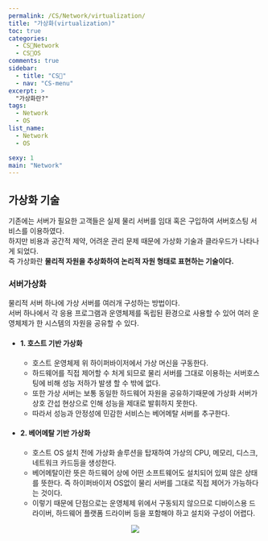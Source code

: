 ```yaml
---
permalink: /CS/Network/virtualization/
title: "가상화(virtualization)"
toc: true
categories:
  - CS🐰Network
  - CS🐰OS
comments: true
sidebar:
  - title: "CS🐰"
  - nav: "CS-menu"
excerpt: >
  "가상화란?"
tags:
  - Network
  - OS
list_name:
  - Network
  - OS

sexy: 1
main: "Network"
---
```

## 가상화 기술
기존에는 서버가 필요한 고객들은 실제 물리 서버를 임대 혹은 구입하여 서버호스팅 서비스를 이용하였다.  
하지만 비용과 공간적 제약, 어려운 관리 문제 때문에 가상화 기술과 클라우드가 나타나게 되었다.  
즉 가상화란 **물리적 자원을 추상화하여 논리적 자원 형태로 표현하는 기술이다.**  


### 서버가상화
물리적 서버 하나에 가상 서버를 여러개 구성하는 방법이다.  
서버 하나에서 각 응용 프로그램과 운영체제를 독립된 환경으로 사용할 수 있어 여러 운영체제가 한 시스템의 자원을 공유할 수 있다.  

- #### 1. 호스트 기반 가상화
    - 호스트 운영체제 위 하이퍼바이저에서 가상 머신을 구동한다.  
    - 하드웨어를 직접 제어할 수 처게 되므로 물리 서버를 그대로 이용하는 서버호스팅에 비해 성능 저하가 발생 할 수 밖에 없다.  
    - 또한 가상 서버는 보통 동일한 하드웨어 자원을 공유하기때문에 가상화 서버가 상호 간섭 현상으로 인해 성능을 제대로 발휘하지 못한다.  
    - 따라서 성능과 안정성에 민감한 서비스는 베어메탈 서버를 추구한다.  

- #### 2. 베어메탈 기반 가상화
    - 호스트 OS 설치 전에 가상화 솔루션을 탑재하여 가상의 CPU, 메모리, 디스크, 네트워크 카드등을 생성한다.  
    - 베어메탈이란 뜻은 하드웨어 상에 어떤 소프트웨어도 설치되어 있찌 않은 상태를 뜻한다. 즉 하이퍼바이저 OS없이 물리 서버를 그대로 직접 제어가 가능하다는 것이다.  
    - 이렇기 때문에 단점으로는 운영체제 위에서 구동되지 않으므로 디바이스용 드라이버, 하드웨어 플랫폼 드라이버 등을 포함해야 하고 설치와 구성이 어렵다.


<p align="center"><img src="{{site.baseurl}}/assets/images/CS/virtual.png"></p>
